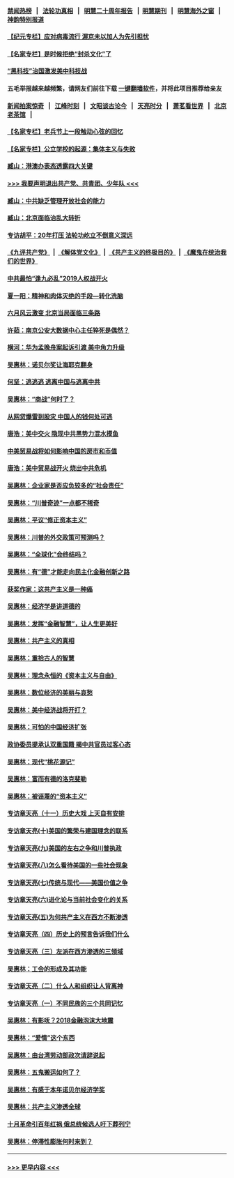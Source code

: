 #### [禁闻热榜](热点新闻.md?=0)  &nbsp;&nbsp;|&nbsp;&nbsp; [法轮功真相](https://github.com/gfw-breaker/truth/blob/master/README.md?=0) &nbsp;&nbsp;|&nbsp;&nbsp; [明慧二十周年报告](https://github.com/gfw-breaker/mh-reports/blob/master/README.md?=0) &nbsp;&nbsp;|&nbsp;&nbsp;[明慧期刊](https://github.com/gfw-breaker/mh-qikan) &nbsp;&nbsp;|&nbsp;&nbsp; [明慧海外之窗](https://github.com/gfw-breaker/mh-news/blob/master/README.md?=0) &nbsp;&nbsp;|&nbsp;&nbsp; [神韵特别报道](https://github.com/gfw-breaker/mh-news/blob/master/shenyun.md?=0)
#### [【纪元专栏】应对病毒流行 渥京未以加人为先引担忧](../pages/nsc423/n11875714.md?t=03152002) 
#### [【名家专栏】是时候拒绝“封杀文化”了](../pages/nsc423/n11814093.md?t=03152002) 
#### [“黑科技”治国激发美中科技战](../pages/nsc423/n11638056.md?t=03152002) 
#### 五毛举报越来越频繁，请网友们前往下载 [一键翻墙软件](https://github.com/gfw-breaker/ssr-accounts)，并将此项目推荐给亲友
#### [新闻拍案惊奇](https://github.com/gfw-breaker/banned-news/blob/master/pages/link4.md) &nbsp;&nbsp;|&nbsp;&nbsp; [江峰时刻](https://github.com/gfw-breaker/banned-news/blob/master/pages/link4.md) &nbsp;&nbsp;|&nbsp;&nbsp; [文昭谈古论今](https://github.com/gfw-breaker/banned-news/blob/master/pages/link4.md) &nbsp;&nbsp;|&nbsp;&nbsp; [天亮时分](https://github.com/gfw-breaker/banned-news/blob/master/pages/link4.md) &nbsp;&nbsp;|&nbsp;&nbsp; [萧茗看世界](https://github.com/gfw-breaker/banned-news/blob/master/pages/link4.md) &nbsp;&nbsp;|&nbsp;&nbsp; [北京老茶馆](https://github.com/gfw-breaker/banned-news/blob/master/pages/link4.md) &nbsp;&nbsp;|&nbsp;&nbsp; 
#### [【名家专栏】老兵节上一段触动心弦的回忆](../pages/nsc423/n11646016.md?t=03152002) 
#### [【名家专栏】公立学校的起源：集体主义与失败](../pages/nsc423/n11601833.md?t=03152002) 
#### [臧山：港澳办表态透露四大关键](../pages/nsc423/n11421628.md?t=03152002) 
#### [>>> 我要声明退出共产党、共青团、少年队 <<<](https://github.com/begood0513/goodnews/blob/master/quit/letter.md) 
#### [臧山：中共缺乏管理开放社会的能力](../pages/nsc423/n11407457.md?t=03152002) 
#### [臧山：北京面临治乱大转折](../pages/nsc423/n11406895.md?t=03152002) 
#### [专访胡平：20年打压 法轮功屹立不倒意义深远](../pages/nsc423/n11398800.md?t=03152002) 
#### [《九评共产党》](https://github.com/begood0513/9ping.md/blob/master/README.md) &nbsp;|&nbsp; [《解体党文化》](../../../../jtdwh.md/blob/master/README.md)  &nbsp;|&nbsp; [《共产主义的终极目的》](../../../../gczydzjmd.md/blob/master/README.md) &nbsp;|&nbsp; [《魔鬼在统治我们的世界》](../../../../mgztzwmdsj.md/blob/master/README.md) 
#### [中共最怕“逢九必乱”2019人权战开火](../pages/nsc423/n11385248.md?t=03152002) 
#### [夏一阳：精神和肉体灭绝的手段—转化洗脑](../pages/nsc423/n11368250.md?t=03152002) 
#### [六月风云激变 北京当局面临三条路](../pages/nsc423/n11313668.md?t=03152002) 
#### [许茹：南京公安大数据中心主任猝死是偶然？](../pages/nsc423/n11064744.md?t=03152002) 
#### [横河：华为孟晚舟案起诉引渡 美中角力升级](../pages/nsc423/n11027230.md?t=03152002) 
#### [吴惠林：诺贝尔奖让海耶克翻身](../pages/nsc423/n10890049.md?t=03152002) 
#### [何坚：逃逃逃 逃离中国与逃离中共](../pages/nsc423/n10592891.md?t=03152002) 
#### [吴惠林：“商战”何时了？](../pages/nsc423/n10573558.md?t=03152002) 
#### [从网贷爆雷到股灾 中国人的钱何处可逃](../pages/nsc423/n10572800.md?t=03152002) 
#### [唐浩：美中交火 隐现中共黑势力混水摸鱼](../pages/nsc423/n10544040.md?t=03152002) 
#### [中美贸易战将如何影响中国的房市和币值](../pages/nsc423/n10543697.md?t=03152002) 
#### [唐浩：美中贸易战开火 烧出中共危机](../pages/nsc423/n10540126.md?t=03152002) 
#### [吴惠林：企业家是否应负较多的“社会责任”](../pages/nsc423/n10535022.md?t=03152002) 
#### [吴惠林：“川普奇迹”一点都不稀奇](../pages/nsc423/n10512808.md?t=03152002) 
#### [吴惠林：平议“修正资本主义”](../pages/nsc423/n10495724.md?t=03152002) 
#### [吴惠林：川普的外交政策可预测吗？](../pages/nsc423/n10462387.md?t=03152002) 
#### [吴惠林：“全球化”会终结吗？](../pages/nsc423/n10452838.md?t=03152002) 
#### [吴惠林：有“德”才能走向民主化金融创新之路](../pages/nsc423/n10432292.md?t=03152002) 
#### [获奖作家：这共产主义是一种癌](../pages/nsc423/n10431541.md?t=03152002) 
#### [吴惠林：经济学是讲道德的](../pages/nsc423/n10398014.md?t=03152002) 
#### [吴惠林：发挥“金融智慧”，让人生更美好](../pages/nsc423/n10375019.md?t=03152002) 
#### [吴惠林：共产主义的真相](../pages/nsc423/n10351394.md?t=03152002) 
#### [吴惠林：重拾古人的智慧](../pages/nsc423/n10337691.md?t=03152002) 
#### [吴惠林：理念永恒的《资本主义与自由》](../pages/nsc423/n10316274.md?t=03152002) 
#### [吴惠林：数位经济的美丽与哀愁](../pages/nsc423/n10292946.md?t=03152002) 
#### [吴惠林：美中经济战将开打？](../pages/nsc423/n10258825.md?t=03152002) 
#### [吴惠林：可怕的中国经济扩张](../pages/nsc423/n10219147.md?t=03152002) 
#### [政协委员提承认双重国籍 揭中共官员过客心态](../pages/nsc423/n10208809.md?t=03152002) 
#### [吴惠林：现代“桃花源记”](../pages/nsc423/n10185234.md?t=03152002) 
#### [吴惠林：富而有德的洛克斐勒](../pages/nsc423/n10142264.md?t=03152002) 
#### [吴惠林：被诬蔑的“资本主义”](../pages/nsc423/n10124816.md?t=03152002) 
#### [专访章天亮（十一）历史大戏 上天自有安排](../pages/nsc423/n10094905.md?t=03152002) 
#### [专访章天亮(十)美国的繁荣与建国理念的联系](../pages/nsc423/n10094899.md?t=03152002) 
#### [专访章天亮(九)美国的左右之争和川普执政](../pages/nsc423/n10094889.md?t=03152002) 
#### [专访章天亮(八)怎么看待美国的一些社会现象](../pages/nsc423/n10094857.md?t=03152002) 
#### [专访章天亮(七)传统与现代——美国价值之争](../pages/nsc423/n10093140.md?t=03152002) 
#### [专访章天亮(六)进化论与当前社会变化的关系](../pages/nsc423/n10092036.md?t=03152002) 
#### [专访章天亮(五)为何共产主义在西方不断渗透](../pages/nsc423/n10083620.md?t=03152002) 
#### [专访章天亮（四）历史上的预言告诉我们什么](../pages/nsc423/n10083606.md?t=03152002) 
#### [专访章天亮（三）左派在西方渗透的三领域](../pages/nsc423/n10081115.md?t=03152002) 
#### [吴惠林：工会的形成及其功能](../pages/nsc423/n10080633.md?t=03152002) 
#### [专访章天亮（二）什么人和组织让人背离神](../pages/nsc423/n10076637.md?t=03152002) 
#### [专访章天亮（一）不同民族的三个共同记忆](../pages/nsc423/n10074188.md?t=03152002) 
#### [吴惠林：有影呒？2018金融泡沫大地震](../pages/nsc423/n10040534.md?t=03152002) 
#### [吴惠林：“爱情”这个东西](../pages/nsc423/n10019423.md?t=03152002) 
#### [吴惠林：由台湾劳动部政次请辞说起](../pages/nsc423/n9979679.md?t=03152002) 
#### [吴惠林：五鬼搬运如何了？](../pages/nsc423/n9925338.md?t=03152002) 
#### [吴惠林：有感于本年诺贝尔经济学奖](../pages/nsc423/n9871883.md?t=03152002) 
#### [吴惠林：共产主义渗透全球](../pages/nsc423/n9812748.md?t=03152002) 
#### [十月革命引百年红祸 俄总统候选人吁下葬列宁](../pages/nsc423/n9810182.md?t=03152002) 
#### [吴惠林：停滞性膨胀何时来到？](../pages/nsc423/n9764136.md?t=03152002) 

----
#### [ >>> 更早内容 <<< ](../indexes/nsc423-earlier.md)
